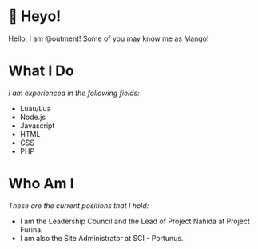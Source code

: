 # 👋 Heyo!
Hello, I am @outment!
Some of you may know me as Mango!

# What I Do
*I am experienced in the following fields:*
- Luau/Lua
- Node.js
- Javascript
- HTML
- CSS
- PHP

# Who Am I
*These are the current positions that I hold:*
- I am the Leadership Council and the Lead of Project Nahida at Project Furina.
- I am also the Site Administrator at SCI - Portunus.
